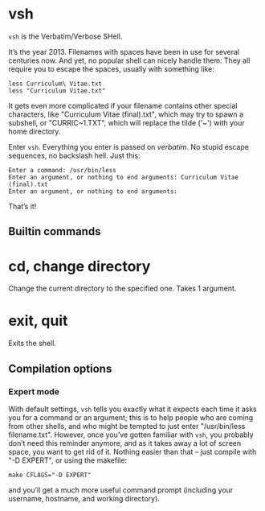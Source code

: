 vsh
===

`vsh` is the Verbatim/Verbose SHell.

It’s the year 2013. Filenames with spaces have been in use for several centuries now.
And yet, no popular shell can nicely handle them: They all require you to escape the spaces, usually with something like:

    less Curriculum\ Vitae.txt
    less "Curriculum Vitae.txt"

It gets even more complicated if your filename contains other special characters, like "Curriculum Vitae (final).txt", which
may try to spawn a subshell, or "CURRIC~1.TXT", which will replace the tilde ('~') with your home directory.

Enter `vsh`. Everything you enter is passed on *verbatim*. No stupid escape sequences, no backslash hell. Just this:

    Enter a command: /usr/bin/less
    Enter an argument, or nothing to end arguments: Curriculum Vitae (final).txt
    Enter an argument, or nothing to end arguments: 

That’s it!

Builtin commands
----------------

# cd, change directory

Change the current directory to the specified one. Takes 1 argument.

# exit, quit

Exits the shell.

Compilation options
-------------------

### Expert mode

With default settings, `vsh` tells you exactly what it expects each time it asks you for a command or an argument;
this is to help people who are coming from other shells, and who might be tempted to just enter "/usr/bin/less filename.txt".
However, once you’ve gotten familiar with `vsh`, you probably don’t need this reminder anymore, and as it takes away a lot of
screen space, you want to get rid of it. Nothing easier than that – just compile with "-D  EXPERT", or using the makefile:

    make CFLAGS="-D EXPERT"

and you’ll get a much more useful command prompt (including your username, hostname, and working directory).
